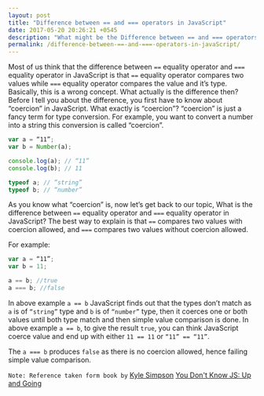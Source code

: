 ```yaml
---
layout: post
title: "Difference between == and === operators in JavaScript"
date: 2017-05-20 20:26:21 +0545
description: "What might be the Difference between == and === operators in JavaScript. The answer is here."
permalink: /difference-between-==-and-===-operators-in-javaScript/
---
```


Most of us think that the difference between `==` equality operator and `===` equality operator in JavaScript is that `==` equality operator compares two values while `===` equality operator compares the value and it’s type. Basically, this is a wrong concept. What actually is the difference then? Before I tell you about the difference, you first have to know about “coercion” in JavaScript. What exactly is “coercion”? “coercion” is just a fancy term for type conversion. For example, you want to convert a number into a string this conversion is called “coercion”.

```javascript
var a = “11”;
var b = Number(a);

console.log(a); // “11”
console.log(b); // 11

typeof a; // ”string”
typeof b; // “number”
```

As you know what “coercion” is, now let’s get back to our topic, What is the difference between `==` equality operator and `===` equality operator in JavaScript? The best way to explain is that `==` compares two values with coercion allowed, and `===` compares two values without coercion allowed.

For example:

```javascript
var a = “11”;
var b = 11;

a == b; //true
a === b; //false
```

In above example `a == b` JavaScript finds out that the types don’t match as `a` is of `“string”` type and `b` is of `“number”` type, then it coerces one or both values until both type match and then simple value comparison is done. In above example `a == b`, to give the result `true`, you can think JavaScript coerce value and end up with either `11 == 11` or `“11” == “11”`.

The `a === b` produces `false` as there is no coercion allowed, hence failing simple value comparison.

`Note: Reference taken form book by` [Kyle Simpson](https://www.linkedin.com/in/getify) [You Don't Know JS: Up and Going](https://www.amazon.com/You-Dont-Know-JS-Going/dp/1491924462)
